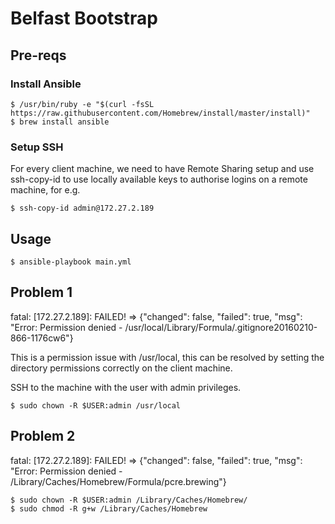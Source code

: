 # Belfast Bootstrap

## Pre-reqs

### Install Ansible

````
$ /usr/bin/ruby -e "$(curl -fsSL https://raw.githubusercontent.com/Homebrew/install/master/install)"
$ brew install ansible
````

### Setup SSH

For every client machine, we need to have Remote Sharing setup and use ssh-copy-id to use locally available keys to 
authorise logins on a remote machine, for e.g. 

````
$ ssh-copy-id admin@172.27.2.189
````


## Usage

```
$ ansible-playbook main.yml
```

## Problem 1

fatal: [172.27.2.189]: FAILED! => {"changed": false, "failed": true, "msg": "Error: Permission denied - /usr/local/Library/Formula/.gitignore20160210-866-1176cw6"}

This is a permission issue with /usr/local, this can be resolved by setting the directory permissions correctly on the
client machine.

SSH to the machine with the user with admin privileges. 

````
$ sudo chown -R $USER:admin /usr/local
````

## Problem 2

fatal: [172.27.2.189]: FAILED! => {"changed": false, "failed": true, "msg": "Error: Permission denied - /Library/Caches/Homebrew/Formula/pcre.brewing"}

````
$ sudo chown -R $USER:admin /Library/Caches/Homebrew/
$ sudo chmod -R g+w /Library/Caches/Homebrew
````
